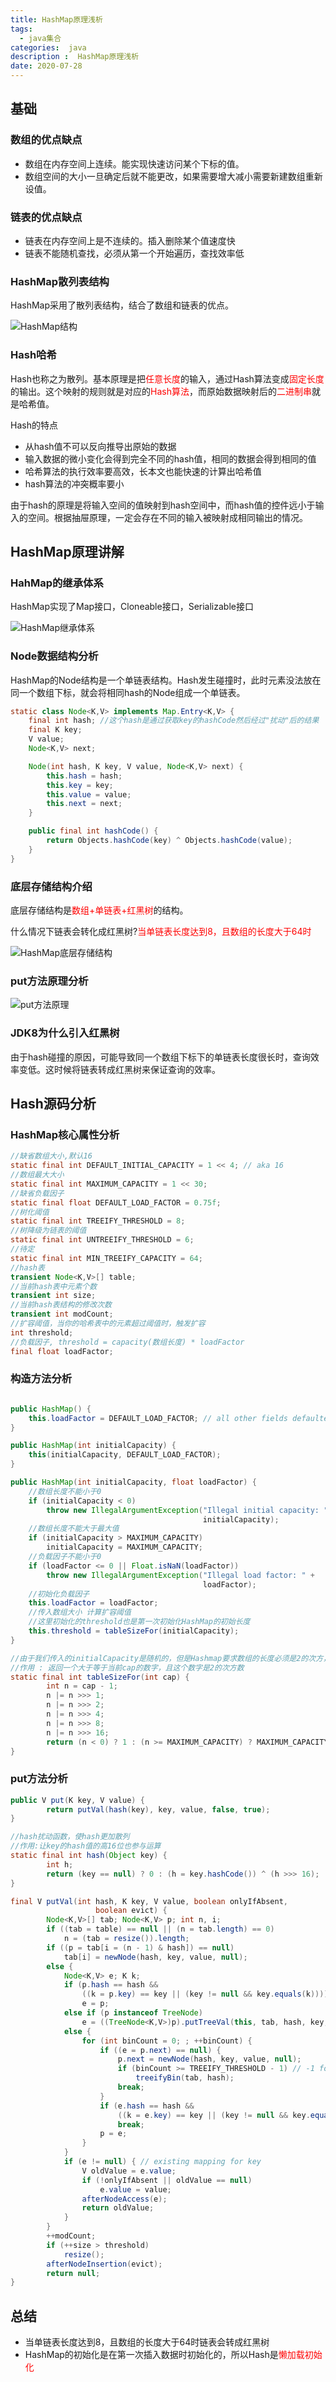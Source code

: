 ```yaml
---
title: HashMap原理浅析
tags:
  - java集合
categories:  java
description :  HashMap原理浅析
date: 2020-07-28
---
```

## 基础
### 数组的优点缺点
- 数组在内存空间上连续。能实现快速访问某个下标的值。
- 数组空间的大小一旦确定后就不能更改，如果需要增大减小需要新建数组重新设值。

### 链表的优点缺点

- 链表在内存空间上是不连续的。插入删除某个值速度快
- 链表不能随机查找，必须从第一个开始遍历，查找效率低

### HashMap散列表结构

HashMap采用了散列表结构，结合了数组和链表的优点。

![HashMap结构](hashmap/1.png)

### Hash哈希

Hash也称之为散列。基本原理是把<font color=red>任意长度</font>的输入，通过Hash算法变成<font color=red>固定长度</font>的输出。这个映射的规则就是对应的<font color=red>Hash算法</font>，而原始数据映射后的<font color=red>二进制串</font>就是哈希值。

Hash的特点

- 从hash值不可以反向推导出原始的数据
- 输入数据的微小变化会得到完全不同的hash值，相同的数据会得到相同的值
- 哈希算法的执行效率要高效，长本文也能快速的计算出哈希值
- hash算法的冲突概率要小

由于hash的原理是将输入空间的值映射到hash空间中，而hash值的控件远小于输入的空间。根据抽屉原理，一定会存在不同的输入被映射成相同输出的情况。

## HashMap原理讲解
### HahMap的继承体系

HashMap实现了Map接口，Cloneable接口，Serializable接口

![HashMap继承体系](hashmap/2.png)

### Node数据结构分析

HashMap的Node结构是一个单链表结构。Hash发生碰撞时，此时元素没法放在同一个数组下标，就会将相同hash的Node组成一个单链表。

```java
static class Node<K,V> implements Map.Entry<K,V> {
    final int hash; //这个hash是通过获取key的hashCode然后经过"扰动"后的结果
    final K key;
    V value;
    Node<K,V> next;

    Node(int hash, K key, V value, Node<K,V> next) {
        this.hash = hash;
        this.key = key;
        this.value = value;
        this.next = next;
    }

    public final int hashCode() {
        return Objects.hashCode(key) ^ Objects.hashCode(value);
    }
}
```

### 底层存储结构介绍

底层存储结构是<font color=red>数组+单链表+红黑树</font>的结构。

什么情况下链表会转化成红黑树?<font color=red>当单链表长度达到8，且数组的长度大于64时</font>

![HashMap底层存储结构](hashmap/3.png)

### put方法原理分析

![put方法原理](hashmap/4.png)

### JDK8为什么引入红黑树

由于hash碰撞的原因，可能导致同一个数组下标下的单链表长度很长时，查询效率变低。这时候将链表转成红黑树来保证查询的效率。

## Hash源码分析

### HashMap核心属性分析

```java
//缺省数组大小,默认16
static final int DEFAULT_INITIAL_CAPACITY = 1 << 4; // aka 16
//数组最大大小
static final int MAXIMUM_CAPACITY = 1 << 30;
//缺省负载因子
static final float DEFAULT_LOAD_FACTOR = 0.75f;
//树化阈值
static final int TREEIFY_THRESHOLD = 8;
//树降级为链表的阈值
static final int UNTREEIFY_THRESHOLD = 6;
//待定
static final int MIN_TREEIFY_CAPACITY = 64;
//hash表
transient Node<K,V>[] table;
//当前hash表中元素个数
transient int size;
//当前hash表结构的修改次数
transient int modCount;
//扩容阈值，当你的哈希表中的元素超过阈值时，触发扩容
int threshold;
//负载因子, threshold = capacity(数组长度) * loadFactor
final float loadFactor;
```

### 构造方法分析

```java

public HashMap() {
    this.loadFactor = DEFAULT_LOAD_FACTOR; // all other fields defaulted
}

public HashMap(int initialCapacity) {
    this(initialCapacity, DEFAULT_LOAD_FACTOR);
}

public HashMap(int initialCapacity, float loadFactor) {
    //数组长度不能小于0
    if (initialCapacity < 0)
        throw new IllegalArgumentException("Illegal initial capacity: " +
                                           initialCapacity);
    //数组长度不能大于最大值
    if (initialCapacity > MAXIMUM_CAPACITY)
        initialCapacity = MAXIMUM_CAPACITY;
    //负载因子不能小于0
    if (loadFactor <= 0 || Float.isNaN(loadFactor))
        throw new IllegalArgumentException("Illegal load factor: " +
                                           loadFactor);
    //初始化负载因子
    this.loadFactor = loadFactor;
    //传入数组大小 计算扩容阈值 
    //这里初始化的threshold也是第一次初始化HashMap的初始长度
    this.threshold = tableSizeFor(initialCapacity);
}

//由于我们传入的initialCapacity是随机的，但是Hashmap要求数组的长度必须是2的次方，所以通过此函数进行转换
//作用 : 返回一个大于等于当前cap的数字，且这个数字是2的次方数
static final int tableSizeFor(int cap) {
        int n = cap - 1; 
        n |= n >>> 1; 
        n |= n >>> 2; 
        n |= n >>> 4; 
        n |= n >>> 8; 
        n |= n >>> 16;
        return (n < 0) ? 1 : (n >= MAXIMUM_CAPACITY) ? MAXIMUM_CAPACITY : n + 1;
}
```

### put方法分析

```java
public V put(K key, V value) {
        return putVal(hash(key), key, value, false, true);
}
```

```java
//hash扰动函数，使hash更加散列
//作用:让key的hash值的高16位也参与运算
static final int hash(Object key) {
        int h;
        return (key == null) ? 0 : (h = key.hashCode()) ^ (h >>> 16);
}
```

```java
final V putVal(int hash, K key, V value, boolean onlyIfAbsent,
                   boolean evict) {
        Node<K,V>[] tab; Node<K,V> p; int n, i;
        if ((tab = table) == null || (n = tab.length) == 0)
            n = (tab = resize()).length;
        if ((p = tab[i = (n - 1) & hash]) == null)
            tab[i] = newNode(hash, key, value, null);
        else {
            Node<K,V> e; K k;
            if (p.hash == hash &&
                ((k = p.key) == key || (key != null && key.equals(k))))
                e = p;
            else if (p instanceof TreeNode)
                e = ((TreeNode<K,V>)p).putTreeVal(this, tab, hash, key, value);
            else {
                for (int binCount = 0; ; ++binCount) {
                    if ((e = p.next) == null) {
                        p.next = newNode(hash, key, value, null);
                        if (binCount >= TREEIFY_THRESHOLD - 1) // -1 for 1st
                            treeifyBin(tab, hash);
                        break;
                    }
                    if (e.hash == hash &&
                        ((k = e.key) == key || (key != null && key.equals(k))))
                        break;
                    p = e;
                }
            }
            if (e != null) { // existing mapping for key
                V oldValue = e.value;
                if (!onlyIfAbsent || oldValue == null)
                    e.value = value;
                afterNodeAccess(e);
                return oldValue;
            }
        }
        ++modCount;
        if (++size > threshold)
            resize();
        afterNodeInsertion(evict);
        return null;
}
```



## 总结

- 当单链表长度达到8，且数组的长度大于64时链表会转成红黑树
- HashMap的初始化是在第一次插入数据时初始化的，所以Hash是<font color=red>懒加载初始化</font>